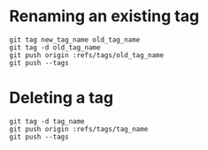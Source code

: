 # Renaming an existing tag

```
git tag new_tag_name old_tag_name
git tag -d old_tag_name
git push origin :refs/tags/old_tag_name
git push --tags
```

# Deleting a tag

```
git tag -d tag_name
git push origin :refs/tags/tag_name
git push --tags
```